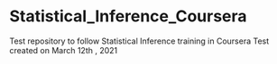 # Statistical_Inference_Coursera
Test repository to follow Statistical Inference training in Coursera
Test created on March 12th , 2021
